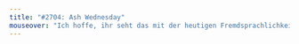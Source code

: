 ```yaml
---
title: "#2704: Ash Wednesday"
mouseover: "Ich hoffe, ihr seht das mit der heutigen Fremdsprachlichkeit nicht allzu eng. Lisch."
---
```


